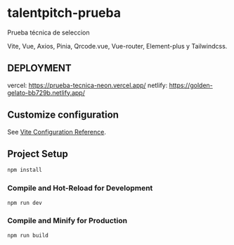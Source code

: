 # talentpitch-prueba

Prueba técnica de seleccion

Vite, Vue, Axios, Pinia, Qrcode.vue, Vue-router, Element-plus y Tailwindcss.

## DEPLOYMENT
vercel: https://prueba-tecnica-neon.vercel.app/
netlify: https://golden-gelato-bb729b.netlify.app/

## Customize configuration

See [Vite Configuration Reference](https://vitejs.dev/config/).

## Project Setup

```sh
npm install
```

### Compile and Hot-Reload for Development

```sh
npm run dev
```

### Compile and Minify for Production

```sh
npm run build
```
